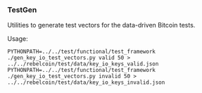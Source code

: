 ### TestGen ###

Utilities to generate test vectors for the data-driven Bitcoin tests.

Usage:

    PYTHONPATH=../../test/functional/test_framework ./gen_key_io_test_vectors.py valid 50 > ../../rebelcoin/test/data/key_io_keys_valid.json
    PYTHONPATH=../../test/functional/test_framework ./gen_key_io_test_vectors.py invalid 50 > ../../rebelcoin/test/data/key_io_keys_invalid.json
